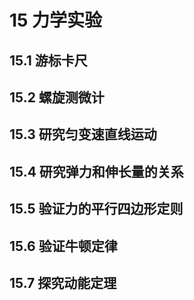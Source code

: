 # 15 力学实验

## 15.1 游标卡尺

## 15.2 螺旋测微计

## 15.3 研究匀变速直线运动

## 15.4 研究弹力和伸长量的关系

## 15.5 验证力的平行四边形定则

## 15.6 验证牛顿定律

## 15.7 探究动能定理
